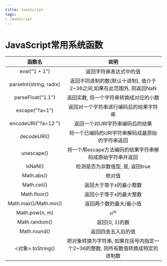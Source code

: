 ```yaml
---
title: JavaScript
tags:
- JavaScript
---
```


# JavaScript常用系统函数

<!--more-->

|函数名|说明|
|:-:|:-:|
|eval("1 + 1")|返回字符串表达式中的值|
|parseInt(string, radix)|返回不同进制的数(默认十进制), 值介于2~36之间,如果在此范围外, 则返回NaN|
|parseFloat("1.1")|返回实数, 将一个字符串转换成对应的小数|
|escape("?a=1")|返回对一个字符串进行编码后的结果字符串|
|encodeURI("?a=12 ")|返回一个对URI字符串编码后的结果|
|decodeURI()|将一个已编码的URI字符串解码成最原始的字符串返回|
|unescape()|将一个用escape方法编码的结果字符串解码成原始字符串并返回|
|isNaN()|检测是否为非数值型, 是, 返回true|
|Math.abs()|绝对值|
|Math.ceil()|返回大于等于x的最小整数|
|Math.floor()|返回小于等于x的最大整数|
|Math.max()/Math.min()|返回两个数的最大/最小值|
|Math.pow(n, m)|$n^m$|
|Math.random()|返回[0, 1)的数|
|Math.round()|返回四舍五入后的值|
|<对象>.toString()|把对象转换为字符串, 如果在括号内指定一个2~36的整数, 则所有数值转换成特定的进制数
